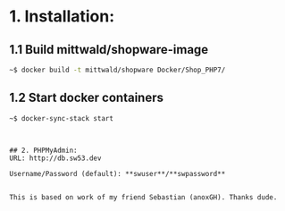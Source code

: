 

# 1. Installation:
## 1.1 Build mittwald/shopware-image
```bash
~$ docker build -t mittwald/shopware Docker/Shop_PHP7/
```
## 1.2 Start docker containers
```bash
~$ docker-sync-stack start
```
```


## 2. PHPMyAdmin:
URL: http://db.sw53.dev

Username/Password (default): **swuser**/**swpassword**


This is based on work of my friend Sebastian (anoxGH). Thanks dude. 
